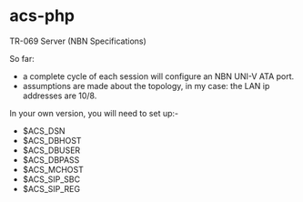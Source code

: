 acs-php
=======

TR-069 Server (NBN Specifications)

So far:

* a complete cycle of each session will configure an NBN UNI-V ATA port.
* assumptions are made about the topology, in my case: the LAN ip addresses are 10/8.

In your own version, you will need to set up:-

* $ACS_DSN    
* $ACS_DBHOST 
* $ACS_DBUSER 
* $ACS_DBPASS 
* $ACS_MCHOST 
* $ACS_SIP_SBC 
* $ACS_SIP_REG 

